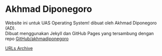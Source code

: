 <h1> Akhmad Diponegoro </h1>
<p> Website ini untuk UAS Operating System! dibuat oleh Akhmad Diponegoro (AD). <br>
Dibuat menggunakan Jekyll dan GitHub Pages yang tersambung dengan repo <a href="https://github.com/akhmadiponegoro/os201/"> GitHub/akhmadiponegoro </a>
</p>
</ul>
<a href="https://akhmadiponegoro.github.io/os201/URLs/"> URLs Archive </a>
